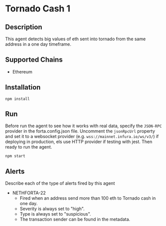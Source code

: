 # Tornado Cash 1

## Description

This agent detects big values of eth sent into tornado from the same address in a one day timeframe.

## Supported Chains

- Ethereum


## Installation

```
npm install
```

## Run

Before run the agent to see how it works with real data, specify the `JSON-RPC` provider in the forta.config.json file. Uncomment the `jsonRpcUrl` property and set it to a websocket provider (e.g. `wss://mainnet.infura.io/ws/v3/`) if deploying in production, els use HTTP provider if testing with jest. Then ready to run the agent.

```
npm start
```

## Alerts

Describe each of the type of alerts fired by this agent

- NETHFORTA-22
  - Fired when an address send more than 100 eth to Tornado cash in one day.
  - Severity is always set to "high".
  - Type is always set to "suspicious".
  - The transaction sender can be found in the metadata.
